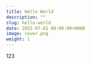 ```yaml
---
title: Hello World
description: ""
slug: hello-world
date: 2025-07-01 00:00:00+0000
image: cover.png
weight: 1
---
```

123